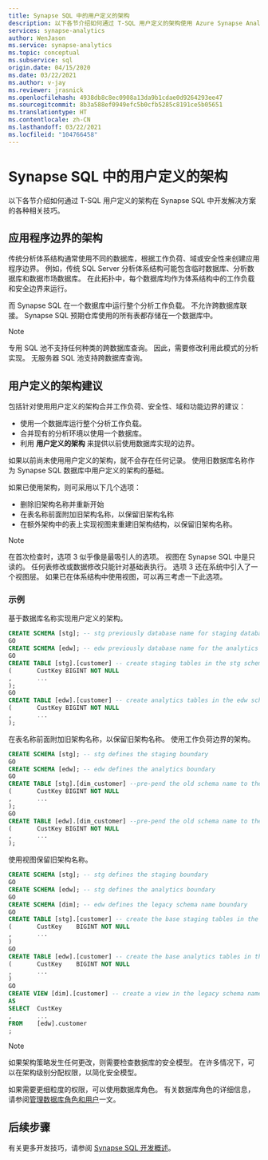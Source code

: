 ```yaml
---
title: Synapse SQL 中的用户定义的架构
description: 以下各节介绍如何通过 T-SQL 用户定义的架构使用 Azure Synapse Analytics 的 Synapse SQL 功能来开发解决方案的各种相关技巧。
services: synapse-analytics
author: WenJason
ms.service: synapse-analytics
ms.topic: conceptual
ms.subservice: sql
origin.date: 04/15/2020
ms.date: 03/22/2021
ms.author: v-jay
ms.reviewer: jrasnick
ms.openlocfilehash: 4938db8c8ec0908a13da9b1cdae0d9264293ee47
ms.sourcegitcommit: 8b3a588ef0949efc5b0cfb5285c8191ce5b05651
ms.translationtype: HT
ms.contentlocale: zh-CN
ms.lasthandoff: 03/22/2021
ms.locfileid: "104766458"
---
```

# <a name="user-defined-schemas-within-synapse-sql"></a>Synapse SQL 中的用户定义的架构

以下各节介绍如何通过 T-SQL 用户定义的架构在 Synapse SQL 中开发解决方案的各种相关技巧。

## <a name="schemas-for-application-boundaries"></a>应用程序边界的架构

传统分析体系结构通常使用不同的数据库，根据工作负荷、域或安全性来创建应用程序边界。 例如，传统 SQL Server 分析体系结构可能包含临时数据库、分析数据库和数据市场数据库。 在此拓扑中，每个数据库均作为体系结构中的工作负载和安全边界来运行。

而 Synapse SQL 在一个数据库中运行整个分析工作负载。 不允许跨数据库联接。 Synapse SQL 预期仓库使用的所有表都存储在一个数据库中。

> [!NOTE]
> 专用 SQL 池不支持任何种类的跨数据库查询。 因此，需要修改利用此模式的分析实现。 无服务器 SQL 池支持跨数据库查询。

## <a name="user-defined-schema-recommendations"></a>用户定义的架构建议

包括针对使用用户定义的架构合并工作负荷、安全性、域和功能边界的建议：

- 使用一个数据库运行整个分析工作负载。
- 合并现有的分析环境以使用一个数据库。
- 利用 **用户定义的架构** 来提供以前使用数据库实现的边界。

如果以前尚未使用用户定义的架构，就不会存在任何记录。 使用旧数据库名称作为 Synapse SQL 数据库中用户定义的架构的基础。

如果已使用架构，则可采用以下几个选项：

- 删除旧架构名称并重新开始
- 在表名称前面附加旧架构名称，以保留旧架构名称
- 在额外架构中的表上实现视图来重建旧架构结构，以保留旧架构名称。

> [!NOTE]
> 在首次检查时，选项 3 似乎像是最吸引人的选项。 视图在 Synapse SQL 中是只读的。 任何表修改或数据修改只能针对基础表执行。 选项 3 还在系统中引入了一个视图层。 如果已在体系结构中使用视图，可以再三考虑一下此选项。
> 
> 

### <a name="examples"></a>示例

基于数据库名称实现用户定义的架构。

```sql
CREATE SCHEMA [stg]; -- stg previously database name for staging database
GO
CREATE SCHEMA [edw]; -- edw previously database name for the analytics
GO
CREATE TABLE [stg].[customer] -- create staging tables in the stg schema
(       CustKey BIGINT NOT NULL
,       ...
);
GO
CREATE TABLE [edw].[customer] -- create analytics tables in the edw schema
(       CustKey BIGINT NOT NULL
,       ...
);
```

在表名称前面附加旧架构名称，以保留旧架构名称。 使用工作负荷边界的架构。

```sql
CREATE SCHEMA [stg]; -- stg defines the staging boundary
GO
CREATE SCHEMA [edw]; -- edw defines the analytics boundary
GO
CREATE TABLE [stg].[dim_customer] --pre-pend the old schema name to the table and create in the staging boundary
(       CustKey BIGINT NOT NULL
,       ...
);
GO
CREATE TABLE [edw].[dim_customer] --pre-pend the old schema name to the table and create in the analytics boundary
(       CustKey BIGINT NOT NULL
,       ...
);
```

使用视图保留旧架构名称。

```sql
CREATE SCHEMA [stg]; -- stg defines the staging boundary
GO
CREATE SCHEMA [edw]; -- stg defines the analytics boundary
GO
CREATE SCHEMA [dim]; -- edw defines the legacy schema name boundary
GO
CREATE TABLE [stg].[customer] -- create the base staging tables in the staging boundary
(       CustKey    BIGINT NOT NULL
,       ...
)
GO
CREATE TABLE [edw].[customer] -- create the base analytics tables in the analytics boundary
(       CustKey    BIGINT NOT NULL
,       ...
)
GO
CREATE VIEW [dim].[customer] -- create a view in the legacy schema name boundary for presentation consistency purposes only
AS
SELECT  CustKey
,       ...
FROM    [edw].customer
;
```

> [!NOTE]
> 如果架构策略发生任何更改，则需要检查数据库的安全模型。 在许多情况下，可以在架构级别分配权限，以简化安全模型。

如果需要更细粒度的权限，可以使用数据库角色。 有关数据库角色的详细信息，请参阅[管理数据库角色和用户](../../analysis-services/analysis-services-database-users.md)一文。

## <a name="next-steps"></a>后续步骤

有关更多开发技巧，请参阅 [Synapse SQL 开发概述](develop-overview.md)。
